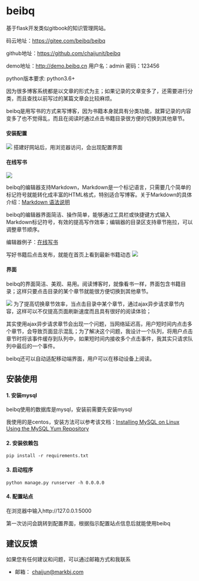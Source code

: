 # beibq

基于flask开发类似gitbook的知识管理网站。

码云地址：https://gitee.com/beibq/beibq

github地址：https://github.com/chaijunit/beibq

demo地址：http://demo.beibq.cn
用户名：admin
密码：123456

python版本要求: python3.6+


因为很多博客系统都是以文章的形式为主；如果记录的文章变多了，还需要进行分类，而且查找以前写过的某篇文章会比较麻烦。

beibq是用写书的方式来写博客，因为书籍本身就具有分类功能，就算记录的内容变多了也不觉得乱，而且在阅读时通过点击书籍目录很方便的切换到其他章节。


#### 安装配置
![](https://github.com/chaijunit/beibq/blob/master/doc/image/start.png)
搭建好网站后，用浏览器访问，会出现配置界面


#### 在线写书

![](https://github.com/chaijunit/beibq/blob/master/doc/image/book.png)

beibq的编辑器支持Markdown，Markdown是一个标记语言，只需要几个简单的标记符号就能转化成丰富的HTML格式，特别适合写博客。关于Markdown的具体介绍：[Markdown 语法说明](https://www.appinn.com/markdown/)

beibq的编辑器界面简洁、操作简单，能够通过工具栏或快捷键方式输入Markdown标记符号，有效的提高写作效率；编辑器的目录区支持章节拖拉，可以调整章节顺序。

编辑器例子：[在线写书](https://www.beibq.cn/bookeditor/book)

写好书籍后点击发布，就能在首页上看到最新书籍动态
![](https://github.com/chaijunit/beibq/blob/master/doc/image/home.png)

#### 界面

beibq的界面简洁、美观、易用。阅读博客时，就像看书一样，界面包含书籍目录；这样只要点击目录的某个章节就能很方便切换到其他章节。

![](https://github.com/chaijunit/beibq/blob/master/doc/image/reader.png)
为了提高切换章节效率，当点击目录中某个章节，通过ajax异步请求章节内容，这样可以不仅提高页面刷新速度而且具有很好的阅读体验；

其实使用ajax异步请求章节会出现一个问题，当网络延迟高，用户短时间内点击多个章节，会导致页面显示混乱；为了解决这个问题，我设计一个队列，将用户点击章节时将该事件缓存到队列中，如果短时间内接收多个点击事件，我其实只请求队列中最后的一个事件。

beibq还可以自动适配移动端界面，用户可以在移动设备上阅读。



## 安装使用

#### 1. 安装mysql

beibq使用的数据库是mysql，安装前需要先安装mysql

我使用的是centos，安装方法可以参考该文档：[Installing MySQL on Linux Using the MySQL Yum Repository](https://dev.mysql.com/doc/refman/5.7/en/linux-installation-yum-repo.html)

#### 2. 安装依赖包

```
pip install -r requirements.txt
```

#### 3. 启动程序

```
python manage.py runserver -h 0.0.0.0
```

#### 4. 配置站点
在浏览器中输入http://127.0.0.1:5000


第一次访问会跳转到配置界面，根据指示配置站点信息后就能使用beibq

## 建议反馈
如果您有任何建议和问题，可以通过邮箱方式和我联系

- 邮箱： chaijun@markbj.com

